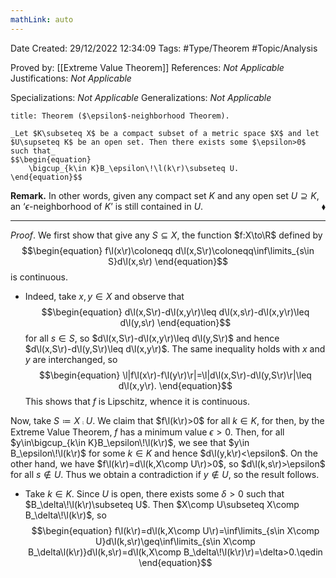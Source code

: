 ```yaml
---
mathLink: auto
---
```


<div class="topSpace"></div>

Date Created: 29/12/2022 12:34:09
Tags: #Type/Theorem #Topic/Analysis

Proved by: [[Extreme Value Theorem]]
References: _Not Applicable_
Justifications: _Not Applicable_

Specializations: _Not Applicable_
Generalizations: _Not Applicable_

``` ad-Theorem
title: Theorem ($\epsilon$-neighborhood Theorem).

_Let $K\subseteq X$ be a compact subset of a metric space $X$ and let $U\supseteq K$ be an open set. Then there exists some $\epsilon>0$ such that_
$$\begin{equation}
    \bigcup_{k\in K}B_\epsilon\!\l(k\r)\subseteq U.
\end{equation}$$

```

**Remark.** In other words, given any compact set $K$ and any open set $U\supseteq K$, an $\textrm{`}\epsilon$-neighborhood of $K\textrm{'}$ is still contained in $U$.<span style="float:right;">$\blacklozenge$</span>

---

_Proof_. We first show that give any $S\subseteq X$, the function $f:X\to\R$ defined by
$$\begin{equation}
    f\l(x\r)\coloneqq d\l(x,S\r)\coloneqq\inf\limits_{s\in S}d\l(x,s\r)
\end{equation}$$
is continuous.
* Indeed, take $x,y\in X$ and observe that
$$\begin{equation}
    d\l(x,S\r)-d\l(x,y\r)\leq d\l(x,s\r)-d\l(x,y\r)\leq d\l(y,s\r)
\end{equation}$$
for all $s\in S$, so $d\l(x,S\r)-d\l(x,y\r)\leq d\l(y,S\r)$ and hence $d\l(x,S\r)-d\l(y,S\r)\leq d\l(x,y\r)$. The same inequality holds with $x$ and $y$ are interchanged, so
$$\begin{equation}
    \l|f\l(x\r)-f\l(y\r)\r|=\l|d\l(x,S\r)-d\l(y,S\r)\r|\leq d\l(x,y\r).
\end{equation}$$
This shows that $f$ is Lipschitz, whence it is continuous.

Now, take $S\coloneqq X\comp U$. We claim that $f\l(k\r)>0$ for all $k\in K$, for then, by the Extreme Value Theorem, $f$ has a minimum value $\epsilon>0$. Then, for all $y\in\bigcup_{k\in K}B_\epsilon\!\l(k\r)$, we see that $y\in B_\epsilon\!\l(k\r)$ for some $k\in K$ and hence $d\l(y,k\r)<\epsilon$. On the other hand, we have $f\l(k\r)=d\l(k,X\comp U\r)>0$, so $d\l(k,s\r)>\epsilon$ for all $s\not\in U$. Thus we obtain a contradiction if $y\not\in U$, so the result follows.
* Take $k\in K$. Since $U$ is open, there exists some $\delta>0$ such that $B_\delta\!\l(k\r)\subseteq U$. Then $X\comp U\subseteq X\comp B_\delta\!\l(k\r)$, so
$$\begin{equation}
    f\l(k\r)=d\l(k,X\comp U\r)=\inf\limits_{s\in X\comp U}d\l(k,s\r)\geq\inf\limits_{s\in X\comp B_\delta\l(k\r)}d\l(k,s\r)=d\l(k,X\comp B_\delta\!\l(k\r)\r)=\delta>0.\qedin
\end{equation}$$
